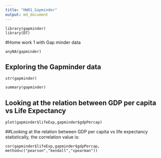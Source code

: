 ```yaml
---
title: "HW01_Gapminder"
output: md_document
---
```


```{r load, warning=FALSE, echo=FALSE}
library(gapminder)
library(DT)
```
#Home work 1 with Gap minder data
```{r}
anyNA(gapminder)
```

## Exploring the Gapminder data
```{r}
str(gapminder)

summary(gapminder)
```

## Looking at the relation between GDP per capita vs Life Expectancy
```{r}
plot(gapminder$lifeExp,gapminder$gdpPercap)
```

##Looking at the relation between GDP per capita vs life expectancy statistically, the correlation value is:
```{r}
cor(gapminder$lifeExp,gapminder$gdpPercap, method=c("pearson","kendall","spearman"))
```

